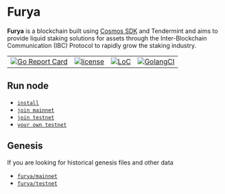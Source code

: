 # Furya

**Furya** is a blockchain built using [Cosmos SDK](https://github.com/cosmos/cosmos-sdk) and Tendermint and aims to provide liquid staking solutions for assets
through the Inter-Blockchain Communication (IBC) Protocol to rapidly grow the staking industry.

|  |  |  |  |
| --- | --- | --- | --- |
| [![Go Report Card](https://goreportcard.com/badge/github.com/oldfurya/furya)](https://goreportcard.com/report/github.com/oldfurya/furya) | [![license](https://img.shields.io/github/license/cosmos/gaia.svg)](https://github.com/oldfurya/furya/blob/main/LICENSE) | [![LoC](https://tokei.rs/b1/github/oldfurya/furya)](https://github.com/oldfurya/furya) | [![GolangCI](https://golangci.com/badges/github.com/cosmos/cosmos.svg)](https://golangci.com/r/github.com/oldfurya/furya) |

## Run node

- [`install`](./docs/guaid/install.md)
- [`join mainnet`](./docs/guaid/join-mainnet.md)
- [`join testnet`](./docs/guaid/join-testnet.md)
- [`your own testnet`](./docs/guaid/your-own-testnet.md)

## Genesis

If you are looking for historical genesis files and other data

- [`furya/mainnet`](https://github.com/furya/network/tree/main/mainnets)
- [`furya/testnet`](https://github.com/furya/network/tree/main/testnets)
